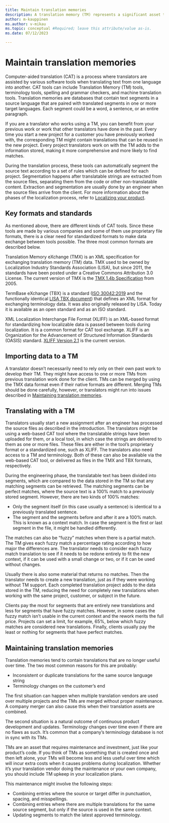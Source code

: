 ```yaml
---
title: Maintain translation memories
description: A translation memory (TM) represents a significant asset that demands careful maintenance.
author: m-kauppinen
ms.author: v-mikau
ms.topic: conceptual #Required; leave this attribute/value as-is.
ms.date: 07/12/2023

--- 
```


# Maintain translation memories

Computer-aided translation (CAT) is a process where translators are assisted by various software tools when translating text from one language into another. CAT tools can include Translation Memory (TM) tools, terminology tools, spelling and grammar checkers, and machine translation tools. Translation memories are databases that contain text segments in a source language that are paired with translated segments in one or more target languages. Each segment could be a word, a sentence, or an entire paragraph.

If you are a translator who works using a TM, you can benefit from your previous work or work that other translators have done in the past. Every time you start a new project for a customer you have previously worked with, the corresponding TM might contain translations that can be reused in the new project. Every project translators work on with the TM adds to the information stored, making it more comprehensive and more likely to find matches.

During the translation process, these tools can automatically segment the source text according to a set of rules which can be defined for each project. Segmentation happens after translatable strings are extracted from the source files, separating them from the code or other non-translatable content. Extraction and segmentation are usually done by an engineer when the source files arrive from the client. For more information about the phases of the localization process, refer to [Localizing your product](localization-overview.md).

## Key formats and standards

As mentioned above, there are different kinds of CAT tools. Since these tools are made by various companies and some of them use proprietary file formats, there is a clear need for standardized formats to make data exchange between tools possible. The three most common formats are described below.

Translation Memory eXchange (TMX) is an XML specification for exchanging translation memory (TM) data. TMX used to be owned by Localization Industry Standards Association (LISA), but since 2011, the standards have been posted under a Creative Commons Attribution 3.0 License. The current version of TMX is the [TMX 1.4b Specification](https://www.gala-global.org/tmx-14b) from 2005.

TermBase eXchange (TBX) is a standard ([ISO 30042:2019](https://www.iso.org/standard/62510.html) and the functionally identical [LISA TBX document](https://www.gala-global.org/sites/default/files/migrated-pages/docs/tbx_oscar_0.pdf)) that defines an XML format for exchanging terminology data. It was also originally released by LISA. Today it is available as an open standard and as an ISO standard.

XML Localization Interchange File Format (XLIFF) is an XML-based format for standardizing how localizable data is passed between tools during localization. It is a common format for CAT tool exchange. XLIFF is an Organization for the Advancement of Structured Information Standards (OASIS) standard. [XLIFF Version 2.1](http://docs.oasis-open.org/xliff/xliff-core/v2.1/xliff-core-v2.1.html) is the current version.

## Importing data to a TM

A translator doesn’t necessarily need to rely only on their own past work to develop their TM. They might have access to one or more TMs from previous translation work done for the client. TMs can be merged by using the TMX data format even if their native formats are different. Merging TMs should be done carefully, however, or translators might run into issues described in [Maintaining translation memories](#maintaining-translation-memories).

## Translating with a TM

Translators usually start a new assignment after an engineer has processed the source files as described in the introduction. The translators might be using a web-based CAT tool where the translatable strings have been uploaded for them, or a local tool, in which case the strings are delivered to them as one or more files. These files are either in the tool’s proprietary format or a standardized one, such as XLIFF. The translators also need access to a TM and terminology. Both of these can also be available via the web-based CAT tool, or delivered as files in the TMX and TBX formats, respectively.

During the engineering phase, the translatable text has been divided into segments, which are compared to the data stored in the TM so that any matching segments can be retrieved. The matching segments can be perfect matches, where the source text is a 100% match to a previously stored segment. However, there are two kinds of 100% matches:

- Only the segment itself (in this case usually a sentence) is identical to a previously translated sentence.
- The segment and the segments before and after it are a 100% match. This is known as a context match. In case the segment is the first or last segment in the file, it might be handled differently.

The matches can also be “fuzzy” matches when there is a partial match. The TM gives each fuzzy match a percentage rating according to how major the differences are. The translator needs to consider each fuzzy match translation to see if it needs to be redone entirely to fit the new context, if it can be used with a small change or two, or if it can be used without changes.

Usually there is also some material that returns no matches. Then the translator needs to create a new translation, just as if they were working without TM support. Each completed translation project adds to the data stored in the TM, reducing the need for completely new translations when working with the same project, customer, or subject in the future.

Clients pay the most for segments that are entirely new translations and less for segments that have fuzzy matches. However, in some cases the fuzzy match isn’t usable in the current context and the rework merits the full price. Projects can set a limit, for example, 65%, below which fuzzy matches are considered new translations. Finally, clients usually pay the least or nothing for segments that have perfect matches.

## Maintaining translation memories

Translation memories tend to contain translations that are no longer useful over time. The two most common reasons for this are probably:

- Inconsistent or duplicate translations for the same source language string
- Terminology changes on the customer’s end

The first situation can happen when multiple translation vendors are used over multiple projects and the TMs are merged without proper maintenance. A company merger can also cause this when their translation assets are combined.

The second situation is a natural outcome of continuous product development and updates. Terminology changes over time even if there are no flaws as such. It’s common that a company’s terminology database is not in sync with its TMs.

TMs are an asset that requires maintenance and investment, just like your product’s code. If you think of TMs as something that is created once and then left alone, your TMs will become less and less useful over time which will incur extra costs when it causes problems during localization. Whether it’s your translation vendor doing the maintenance or your own company, you should include TM upkeep in your localization plans.

This maintenance might involve the following steps:

- Combining entries where the source or target differ in punctuation, spacing, and misspellings.
- Combining entries where there are multiple translations for the same source segment, but only if the source is used in the same context.
- Updating segments to match the latest approved terminology.
